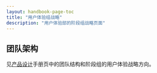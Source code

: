 ```yaml
---
layout: handbook-page-toc
title: "用户体验组战略"
description: "用户体验部的阶段组战略页面"
---
```


## 团队架构

见[产品设计](https://about.gitlab.com/handbook/engineering/ux/product-design/)手册页中的团队结构和阶段组的用户体验战略方向。
